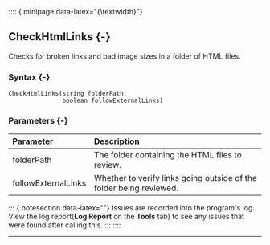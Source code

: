 :::: {.minipage data-latex="{\textwidth}"}
## CheckHtmlLinks {-}

Checks for broken links and bad image sizes in a folder of HTML files.

### Syntax {-}

```{sql}
CheckHtmlLinks(string folderPath,
               boolean followExternalLinks)
```

### Parameters {-}

**Parameter** | **Description**
| :-- | :-- |
folderPath | The folder containing the HTML files to review.
followExternalLinks | Whether to verify links going outside of the folder being reviewed.

::: {.notesection data-latex=""}
Issues are recorded into the program's log.
View the log report(**Log Report** on the **Tools** tab) to see any issues that were found after calling this.
:::
::::

***
